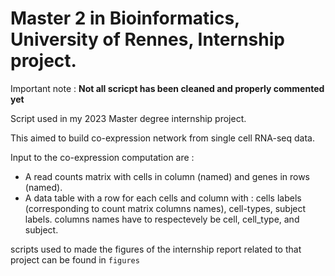 # Master 2 in Bioinformatics, University of Rennes, Internship project.

Important note : **Not all scricpt has been cleaned and properly commented yet**

Script used in my 2023 Master degree internship project.

This aimed to build co-expression network from single cell RNA-seq data.

Input to the co-expression computation are :
 * A read counts matrix with cells in column (named) and genes in rows (named).
 * A data table with a row for each cells and column with : cells labels (corresponding to count matrix columns names), cell-types, subject labels. columns names have to respectevely be cell, cell_type, and subject.

scripts used to made the figures of the internship report related to that project can be found in `figures`
